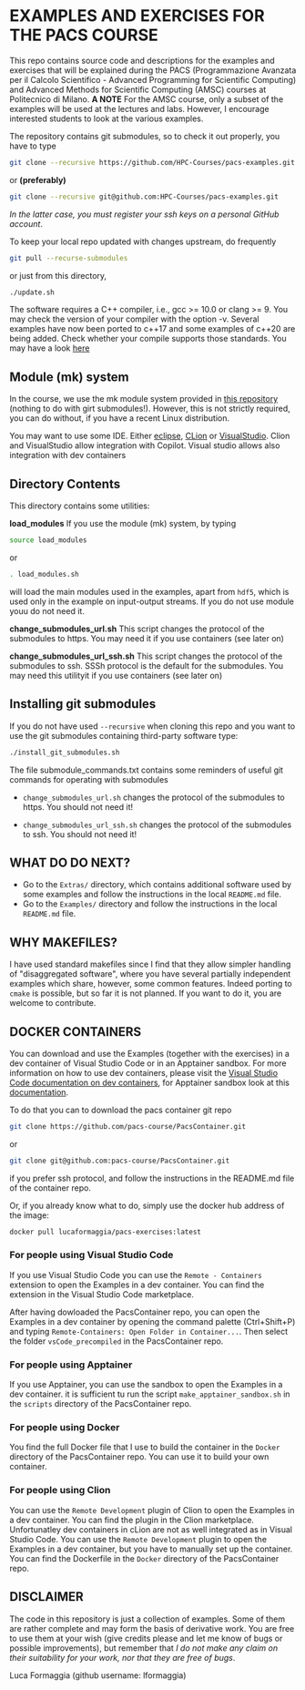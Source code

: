 # EXAMPLES AND EXERCISES FOR THE PACS COURSE

This repo contains source code and descriptions for the examples and exercises
that will be explained during the PACS (Programmazione Avanzata per il Calcolo
Scientifico - Advanced Programming for Scientific Computing) and Advanced Methods for Scientific Computing (AMSC) courses at Politecnico di Milano.
**A NOTE** For the AMSC course, only a subset of the examples will be used at the lectures and labs.
However, I encourage interested students to look at the various examples.

The repository contains git submodules, so to check it out properly, you have to type

```bash
git clone --recursive https://github.com/HPC-Courses/pacs-examples.git
```

or **(preferably)**

```bash
git clone --recursive git@github.com:HPC-Courses/pacs-examples.git
```
*In the latter case, you must register your ssh keys on a personal GitHub account*.

To keep your local repo updated with changes upstream, do frequently

```bash
git pull --recurse-submodules
```

or just from this directory,

```bash
./update.sh
```

The software requires a C++ compiler, i.e., gcc >= 10.0 or clang >= 9.
You may check the version of your compiler with the option -v. Several examples have now been ported to c++17
and some examples of c++20 are being added. Check whether your compile supports those standards. You may have a look
[here](https://en.cppreference.com/w/cpp/compiler_support)

## Module (mk) system

In the course, we use the mk module system provided in [this repository](https://github.com/pcafrica/mk_) (nothing to do with girt submodules!). However, this is not strictly required, you can do without, if you have
a recent Linux distribution.

You may want to use some IDE. Either [eclipse](https://www.eclipse.org/ide/), [CLion](https://www.jetbrains.com/clion/) or [VisualStudio](https://www.jetbrains.com/clion/). Clion and VisualStudio allow integration with Copilot. Visual studio allows also integration with dev containers

## Directory Contents

This directory contains some utilities:

**load_modules**
If you use the module (mk) system, by typing

```bash
source load_modules
```

or

```bash
. load_modules.sh
```

will load the main modules used in the examples, apart from  `hdf5`, which is used only in the example on input-output streams. If you do not use module youu do not need it.

**change_submodules_url.sh**
This script changes the protocol of the submodules to https. You may need it if you use containers (see later on)

**change_submodules_url_ssh.sh**
This script changes the protocol of the submodules to ssh. SSSh protocol is the default for the submodules. You may need this utilityit if you use containers (see later on)

## Installing git submodules

If you do not have used `--recursive` when cloning this repo and you want to use
the git submodules containing third-party software type:

```bash
./install_git_submodules.sh
```

The file submodule_commands.txt contains some reminders of useful git commands for operating with submodules

- `change_submodules_url.sh` changes the protocol of the submodules to https. You should not need it!

- `change_submodules_url_ssh.sh` changes the protocol of the submodules to ssh. You should not need it!

## WHAT DO DO NEXT?

- Go to the `Extras/` directory, which contains additional software used by some examples and follow the instructions in the local `README.md` file.
- Go to the `Examples/` directory and follow the instructions in the local `README.md` file.

## WHY MAKEFILES?

I have used standard makefiles since I find that they allow simpler handling of "disaggregated software", where you have several partially independent examples which share, however, some common features. Indeed porting to `cmake` is possible, but so far it is not planned. If you want to do it, you are welcome to contribute.

## DOCKER CONTAINERS

You can download and use the Examples (together with the exercises) in a dev container of Visual Studio Code or in an Apptainer sandbox. For more information on how to use dev containers, please visit the [Visual Studio Code documentation on dev containers](https://code.visualstudio.com/docs/remote/containers), for Apptainer sandbox look at this  [documentation](https://apptainer.org/docs).

To do that you can to download the pacs container git repo

```bash
git clone https://github.com/pacs-course/PacsContainer.git
```

or

```bash
git clone git@github.com:pacs-course/PacsContainer.git
```

if you prefer ssh protocol, and follow the instructions in the README.md file of the container repo.

Or, if you already know what to do, simply use the docker hub address of the image:

```bash
docker pull lucaformaggia/pacs-exercises:latest
```

### For people using Visual Studio Code
If you use Visual Studio Code you can use the `Remote - Containers` extension to open the Examples in a dev container. You can find the extension in the Visual Studio Code marketplace. 

After having dowloaded the PacsContainer repo, you can open the Examples in a dev container by opening the command palette (Ctrl+Shift+P) and typing `Remote-Containers: Open Folder in Container...`. Then select the folder `vsCode_precompiled` in the PacsContainer repo.

### For people using Apptainer
If you use Apptainer, you can use the sandbox to open the Examples in a dev container. it is sufficient tu run the script `make_apptainer_sandbox.sh` in the `scripts` directory of the PacsContainer repo.    

### For people using Docker
You find the full Docker file that I use to build the container in the `Docker` directory of the PacsContainer repo. You can use it to build your own container.

### For people using Clion
You can use the `Remote Development` plugin of Clion to open the Examples in a dev container. You can find the plugin in the Clion marketplace.
Unfortunatley dev containers in cLion are not as well integrated as in Visual Studio Code. You can use the `Remote Development` plugin to open the Examples in a dev container, but you have to manually set up the container. You can find the Dockerfile in the `Docker` directory of the PacsContainer repo.


## DISCLAIMER

The code in this repository is just a collection of examples. Some of them are rather complete and may form the basis of derivative work. You are free to use them at your wish (give credits please and let me know of bugs or possible improvements), but remember that *I do not make any claim on their suitability for your work, nor that they are free of bugs*. 

Luca Formaggia (github username: lformaggia)
